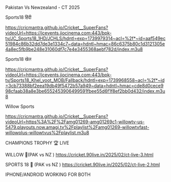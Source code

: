 Pakistan Vs Newzealand - CT 2025

Sports18 हिंदी

https://cricmantra.github.io/Cricket__SuperFans?videoUrl=https://jcevents.jiocinema.com:443/bpk-tv/JC_Sports18_1HD/JCHLS/hdntl=exp=1739979314~acl=%2f*~id=aaf549ec51984c86b32dd7de3e1334c7~data=hdntl~hmac=86c6375b80c1d3121305e4a8ec5fb9be248e31060df7c7e4e3455368aebf782d/index.m3u8

Sports18 खेल

https://cricmantra.github.io/Cricket__SuperFans?videoUrl=https://jcevents.jiocinema.com:443/bpk-tv/Sports18_Khel_voot_MOB/Fallback/hdntl=exp=1739968558~acl=%2f*~id=3cb73388bf2eea19db49f5472b57a949~data=hdntl~hmac=cde8d0cece998cfaab38a8e3be6552453906499591fbee55d6f1f8ef2bb0d432/index.m3u8

Willow Sports 

https://cricmantra.github.io/Cricket__SuperFans?videoUrl=https%3A%2F%2Famg01269-amg01269c1-willowtv-us-5479.playouts.now.amagi.tv%2Fplaylist%2Famg01269-willowtvfast-willowplus-willowtvus%2Fplaylist.m3u8


CHAMPIONS TROPHY 🏆 LIVE

WILLOW 🏏(PAK vs NZ )
https://cricket.90live.in/2025/02/ct-live-3.html


SPORTS 18 🏏 (PAK vs NZ )
https://cricket.90live.in/2025/02/ct-live-2.html

IPHONE/ANDROID WORKING FOR BOTH
